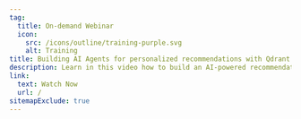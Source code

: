 ```yaml
---
tag: 
  title: On-demand Webinar
  icon: 
    src: /icons/outline/training-purple.svg
    alt: Training
title: Building AI Agents for personalized recommendations with Qdrant and n8n
description: Learn in this video how to build an AI-powered recommendation system using Qdrant and n8n. It demonstrates how an AI agent retrieves data from Qdrant's vector database and leverages a large language model (LLM) to generate personalized recommendations based on user inputs.
link:
  text: Watch Now
  url: /
sitemapExclude: true
---
```


